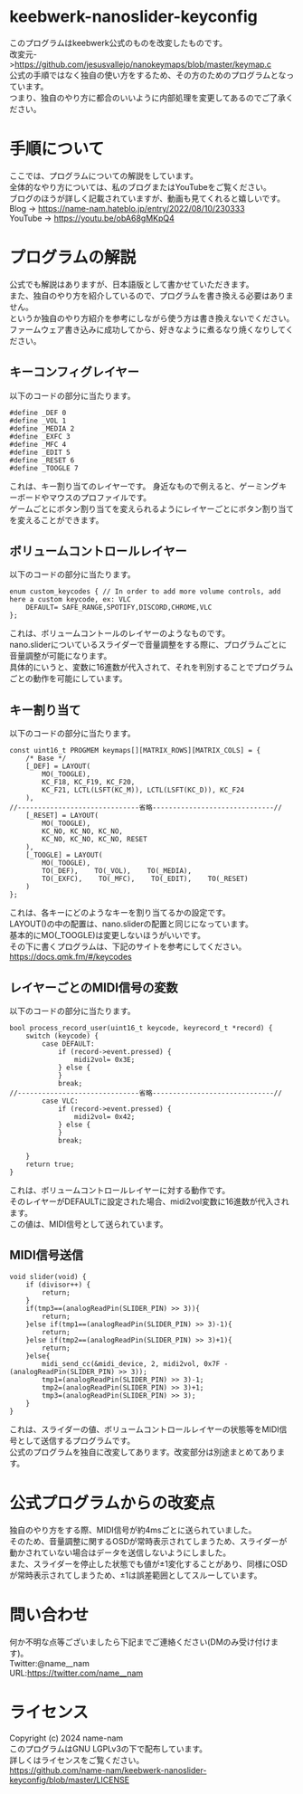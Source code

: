 # keebwerk-nanoslider-keyconfig
このプログラムはkeebwerk公式のものを改変したものです。  
改変元->https://github.com/jesusvallejo/nanokeymaps/blob/master/keymap.c  
公式の手順ではなく独自の使い方をするため、その方のためのプログラムとなっています。  
つまり、独自のやり方に都合のいいように内部処理を変更してあるのでご了承ください。  

# 手順について
ここでは、プログラムについての解説をしています。  
全体的なやり方については、私のブログまたはYouTubeをご覧ください。  
ブログのほうが詳しく記載されていますが、動画も見てくれると嬉しいです。  
Blog -> https://name-nam.hateblo.jp/entry/2022/08/10/230333  
YouTube -> https://youtu.be/obA68gMKpQ4  

# プログラムの解説
公式でも解説はありますが、日本語版として書かせていただきます。  
また、独自のやり方を紹介しているので、プログラムを書き換える必要はありません。   
というか独自のやり方紹介を参考にしながら使う方は書き換えないでください。  
ファームウェア書き込みに成功してから、好きなように煮るなり焼くなりしてください。  

## キーコンフィグレイヤー
以下のコードの部分に当たります。  
```c:keymaps
#define _DEF 0
#define _VOL 1
#define _MEDIA 2
#define _EXFC 3
#define _MFC 4
#define _EDIT 5
#define _RESET 6
#define _TOOGLE 7
```
これは、キー割り当てのレイヤーです。
身近なもので例えると、ゲーミングキーボードやマウスのプロファイルです。  
ゲームごとにボタン割り当てを変えられるようにレイヤーごとにボタン割り当てを変えることができます。  

## ボリュームコントロールレイヤー
以下のコードの部分に当たります。  
```c:keymap
enum custom_keycodes { // In order to add more volume controls, add here a custom keycode, ex: VLC
    DEFAULT= SAFE_RANGE,SPOTIFY,DISCORD,CHROME,VLC
};
```
これは、ボリュームコントールのレイヤーのようなものです。  
nano.sliderについているスライダーで音量調整をする際に、プログラムごとに音量調整が可能になります。  
具体的にいうと、変数に16進数が代入されて、それを判別することでプログラムごとの動作を可能にしています。  
 


## キー割り当て
以下のコードの部分に当たります。  
```c:keymap
const uint16_t PROGMEM keymaps[][MATRIX_ROWS][MATRIX_COLS] = {
    /* Base */
    [_DEF] = LAYOUT(
        MO(_TOOGLE),
        KC_F18, KC_F19, KC_F20,
        KC_F21, LCTL(LSFT(KC_M)), LCTL(LSFT(KC_D)), KC_F24
    ),
//------------------------------省略------------------------------//
    [_RESET] = LAYOUT(
        MO(_TOOGLE),
        KC_NO, KC_NO, KC_NO,
        KC_NO, KC_NO, KC_NO, RESET 
    ),
    [_TOOGLE] = LAYOUT(
        MO(_TOOGLE),
        TO(_DEF),    TO(_VOL),    TO(_MEDIA),
        TO(_EXFC),    TO(_MFC),    TO(_EDIT),    TO(_RESET)
    )
};
```
これは、各キーにどのようなキーを割り当てるかの設定です。  
LAYOUT()の中の配置は、nano.sliderの配置と同じになっています。  
基本的にMO(_TOOGLE)は変更しないほうがいいです。  
その下に書くプログラムは、下記のサイトを参考にしてください。  
https://docs.qmk.fm/#/keycodes  

## レイヤーごとのMIDI信号の変数
以下のコードの部分に当たります。  
```c:keymap
bool process_record_user(uint16_t keycode, keyrecord_t *record) { 
    switch (keycode) {
        case DEFAULT:
            if (record->event.pressed) {
                midi2vol= 0x3E;
            } else {
            }
            break;
//------------------------------省略------------------------------//
        case VLC:
            if (record->event.pressed) {
                midi2vol= 0x42;
            } else {
            }
            break;
        
    }
    return true;
}
```
これは、ボリュームコントロールレイヤーに対する動作です。  
そのレイヤーがDEFAULTに設定された場合、midi2vol変数に16進数が代入されます。  
この値は、MIDI信号として送られています。  

## MIDI信号送信
```c:keymap
void slider(void) {
    if (divisor++) {
        return;
    }
    if(tmp3==(analogReadPin(SLIDER_PIN) >> 3)){
        return;
    }else if(tmp1==(analogReadPin(SLIDER_PIN) >> 3)-1){
        return;
    }else if(tmp2==(analogReadPin(SLIDER_PIN) >> 3)+1){
        return;
    }else{
        midi_send_cc(&midi_device, 2, midi2vol, 0x7F - (analogReadPin(SLIDER_PIN) >> 3));
        tmp1=(analogReadPin(SLIDER_PIN) >> 3)-1;
        tmp2=(analogReadPin(SLIDER_PIN) >> 3)+1;
        tmp3=(analogReadPin(SLIDER_PIN) >> 3);
    }
}
```
これは、スライダーの値、ボリュームコントロールレイヤーの状態等をMIDI信号として送信するプログラムです。  
公式のプログラムを独自に改変してあります。改変部分は別途まとめてあります。  

# 公式プログラムからの改変点
独自のやり方をする際、MIDI信号が約4msごとに送られていました。  
そのため、音量調整に関するOSDが常時表示されてしまうため、スライダーが動かされていない場合はデータを送信しないようにしました。  
また、スライダーを停止した状態でも値が±1変化することがあり、同様にOSDが常時表示されてしまうため、±1は誤差範囲としてスルーしています。  

# 問い合わせ
何か不明な点等ございましたら下記までご連絡ください(DMのみ受け付けます)。  
Twitter:@name__nam  
URL:https://twitter.com/name__nam  

# ライセンス
Copyright (c) 2024 name-nam  
このプログラムはGNU LGPLv3の下で配布しています。  
詳しくはライセンスをご覧ください。  
https://github.com/name-nam/keebwerk-nanoslider-keyconfig/blob/master/LICENSE
